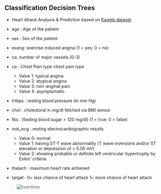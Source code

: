 ## Classification Decision Trees
- Heart Attack Analysis & Prediction based on <a href='https://www.kaggle.com/rashikrahmanpritom/heart-attack-analysis-prediction-dataset'>Kaggle dataset</a>
 
- age : Age of the patient
- sex : Sex of the patient
- exang: exercise induced angina (1 = yes; 0 = no)
- ca: number of major vessels (0-3)
- cp : Chest Pain type chest pain type
  - Value 1: typical angina
  - Value 2: atypical angina
  - Value 3: non-anginal pain
  - Value 4: asymptomatic
- trtbps : resting blood pressure (in mm Hg)
- chol : cholestoral in mg/dl fetched via BMI sensor
- fbs : (fasting blood sugar > 120 mg/dl) (1 = true; 0 = false)
- rest_ecg : resting electrocardiographic results
  - Value 0: normal
  - Value 1: having ST-T wave abnormality (T wave inversions and/or ST elevation or depression of > 0.05 mV)
  - Value 2: showing probable or definite left ventricular hypertrophy by Estes' criteria
- thalach : maximum heart rate achieved
- target : 0= less chance of heart attack 1= more chance of heart attack
> ![hearttree](https://user-images.githubusercontent.com/77120507/154788836-f6004ef7-741f-4b64-9efe-92037ca7c1ef.png)
